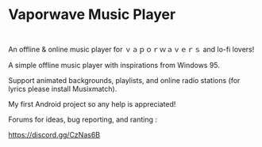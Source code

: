 # Vaporwave Music Player
[<img src="https://play.google.com/intl/en_us/badges/images/generic/en_badge_web_generic.png" height="10">](https://play.google.com/store/apps/details?id=com.tk.lolirem.vapormusic&hl=en)

An offline & online music player for ｖａｐｏｒｗａｖｅｒｓ and lo-fi lovers!

A simple offline music player with inspirations from Windows 95.  

Support animated backgrounds, playlists, and online radio stations (for lyrics please install Musixmatch).

My first Android project so any help is appreciated!

Forums for ideas, bug reporting, and ranting :

https://discord.gg/CzNas6B






